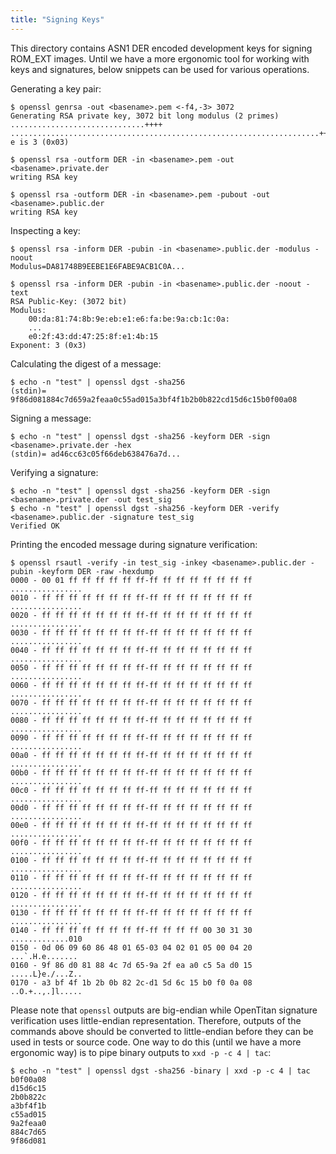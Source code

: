 ```yaml
---
title: "Signing Keys"
---
```


This directory contains ASN1 DER encoded development keys for signing ROM\_EXT
images. Until we have a more ergonomic tool for working with keys and signatures,
below snippets can be used for various operations.

Generating a key pair:
```
$ openssl genrsa -out <basename>.pem <-f4,-3> 3072
Generating RSA private key, 3072 bit long modulus (2 primes)
..............................++++
.....................................................................++++
e is 3 (0x03)

$ openssl rsa -outform DER -in <basename>.pem -out <basename>.private.der
writing RSA key

$ openssl rsa -outform DER -in <basename>.pem -pubout -out <basename>.public.der
writing RSA key
```

Inspecting a key:
```
$ openssl rsa -inform DER -pubin -in <basename>.public.der -modulus -noout
Modulus=DA81748B9EEBE1E6FABE9ACB1C0A...

$ openssl rsa -inform DER -pubin -in <basename>.public.der -noout -text
RSA Public-Key: (3072 bit)
Modulus:
    00:da:81:74:8b:9e:eb:e1:e6:fa:be:9a:cb:1c:0a:
    ...
    e0:2f:43:dd:47:25:8f:e1:4b:15
Exponent: 3 (0x3)
```

Calculating the digest of a message:
```
$ echo -n "test" | openssl dgst -sha256
(stdin)= 9f86d081884c7d659a2feaa0c55ad015a3bf4f1b2b0b822cd15d6c15b0f00a08
```

Signing a message:
```
$ echo -n "test" | openssl dgst -sha256 -keyform DER -sign <basename>.private.der -hex
(stdin)= ad46cc63c05f66deb638476a7d...
```

Verifying a signature:
```
$ echo -n "test" | openssl dgst -sha256 -keyform DER -sign <basename>.private.der -out test_sig
$ echo -n "test" | openssl dgst -sha256 -keyform DER -verify <basename>.public.der -signature test_sig
Verified OK
```

Printing the encoded message during signature verification:
```
$ openssl rsautl -verify -in test_sig -inkey <basename>.public.der -pubin -keyform DER -raw -hexdump
0000 - 00 01 ff ff ff ff ff ff-ff ff ff ff ff ff ff ff   ................
0010 - ff ff ff ff ff ff ff ff-ff ff ff ff ff ff ff ff   ................
0020 - ff ff ff ff ff ff ff ff-ff ff ff ff ff ff ff ff   ................
0030 - ff ff ff ff ff ff ff ff-ff ff ff ff ff ff ff ff   ................
0040 - ff ff ff ff ff ff ff ff-ff ff ff ff ff ff ff ff   ................
0050 - ff ff ff ff ff ff ff ff-ff ff ff ff ff ff ff ff   ................
0060 - ff ff ff ff ff ff ff ff-ff ff ff ff ff ff ff ff   ................
0070 - ff ff ff ff ff ff ff ff-ff ff ff ff ff ff ff ff   ................
0080 - ff ff ff ff ff ff ff ff-ff ff ff ff ff ff ff ff   ................
0090 - ff ff ff ff ff ff ff ff-ff ff ff ff ff ff ff ff   ................
00a0 - ff ff ff ff ff ff ff ff-ff ff ff ff ff ff ff ff   ................
00b0 - ff ff ff ff ff ff ff ff-ff ff ff ff ff ff ff ff   ................
00c0 - ff ff ff ff ff ff ff ff-ff ff ff ff ff ff ff ff   ................
00d0 - ff ff ff ff ff ff ff ff-ff ff ff ff ff ff ff ff   ................
00e0 - ff ff ff ff ff ff ff ff-ff ff ff ff ff ff ff ff   ................
00f0 - ff ff ff ff ff ff ff ff-ff ff ff ff ff ff ff ff   ................
0100 - ff ff ff ff ff ff ff ff-ff ff ff ff ff ff ff ff   ................
0110 - ff ff ff ff ff ff ff ff-ff ff ff ff ff ff ff ff   ................
0120 - ff ff ff ff ff ff ff ff-ff ff ff ff ff ff ff ff   ................
0130 - ff ff ff ff ff ff ff ff-ff ff ff ff ff ff ff ff   ................
0140 - ff ff ff ff ff ff ff ff-ff ff ff ff 00 30 31 30   .............010
0150 - 0d 06 09 60 86 48 01 65-03 04 02 01 05 00 04 20   ...`.H.e.......
0160 - 9f 86 d0 81 88 4c 7d 65-9a 2f ea a0 c5 5a d0 15   .....L}e./...Z..
0170 - a3 bf 4f 1b 2b 0b 82 2c-d1 5d 6c 15 b0 f0 0a 08   ..O.+..,.]l.....
```

Please note that `openssl` outputs are big-endian while OpenTitan signature
verification uses little-endian representation. Therefore, outputs of the commands
above should be converted to little-endian before they can be used in tests or
source code. One way to do this (until we have a more ergonomic way) is to pipe
binary outputs to `xxd -p -c 4 | tac`:
```
$ echo -n "test" | openssl dgst -sha256 -binary | xxd -p -c 4 | tac
b0f00a08
d15d6c15
2b0b822c
a3bf4f1b
c55ad015
9a2feaa0
884c7d65
9f86d081
```

